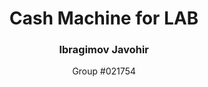 <h1 align="center">Cash Machine for LAB</h1>
<h3 align="center">Ibragimov Javohir</h3>
<p align="center">Group #021754<p>